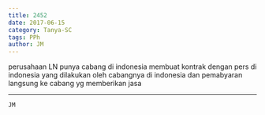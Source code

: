 ```yaml
---
title: 2452
date: 2017-06-15
category: Tanya-SC
tags: PPh
author: JM
---
```


perusahaan LN punya cabang di indonesia membuat kontrak dengan pers di indonesia yang dilakukan oleh cabangnya di indonesia dan pemabyaran langsung ke cabang yg memberikan jasa

---



`JM`
